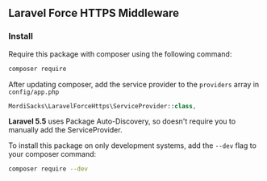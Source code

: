 ## Laravel Force HTTPS Middleware

### Install

Require this package with composer using the following command:

```bash
composer require 
```

After updating composer, add the service provider to the `providers` array in `config/app.php`

```php
MordiSacks\LaravelForceHttps\ServiceProvider::class,
```
**Laravel 5.5** uses Package Auto-Discovery, so doesn't require you to manually add the ServiceProvider.

To install this package on only development systems, add the `--dev` flag to your composer command:

```bash
composer require --dev 
```
